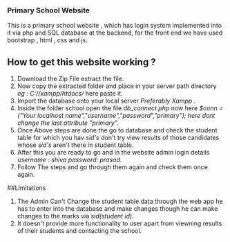 ### Primary School Website

This is a primary school website , which has login system implemented into it via php and SQL database at the backend, for the front end we have used bootstrap , html , css and js.

## How to get this website working ?
 
1. Download the Zip File extract the file. 
2. Now copy the extracted folder and place in your server path directory *eg : C://xampp/htdocs/* here paste it.
3. Import the database onto your local server *Preferably Xampp* .
4. Inside the folder school open the file *db_connect.php* now here *$conn = ("Your localhost name","username","password","primary"); here dont change the last attribute "primary".*
5. Once Above steps are done the go to database and check the student table for which you hav *sid's* don't try view results of those candidates whose *sid's* aren't there in student table.
6. After this you are ready to go and in the website admin login details *username : shiva password: prasad*.
7. Follow The steps and go through them again and check them once again.

##Limitations 

1. The Admin Can't Change the student table data through the web app he has to enter into the database and make changes though he can make changes to the marks via *sid(student id)*.
2. It doesn't provide more functionality to user apart from viewning results of their students and contacting the school.
